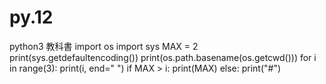 # py.12
python3 教科書
import os
import sys
MAX = 2
print(sys.getdefaultencoding())
print(os.path.basename(os.getcwd()))
for i in range(3):
    print(i, end=" ")
    if MAX > i:
        print(MAX)
    else:
        print("#")     

